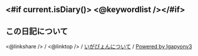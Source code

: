 <#if current.isDiary()>
<@keywordlist /></#if>
----------------------------------------------------------------------------------------------------

## この日記について

<@linkshare /> / <@linktop /> / [いがぴょんについて](${settings.baseurl}/memo/memoigapyon.html) / [Powered by Igapyonv3](https://github.com/igapyon/igapyonv3)
